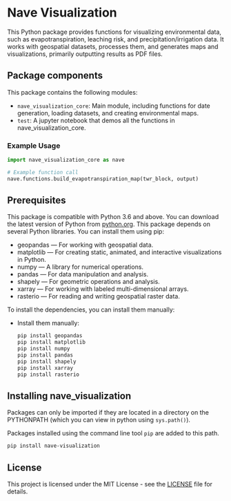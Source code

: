# Nave Visualization

This Python package provides functions for visualizing environmental data, such as evapotranspiration, leaching risk, and precipitation/irrigation data. It works with geospatial datasets, processes them, and generates maps and visualizations, primarily outputting results as PDF files.

## Package components

This package contains the following modules:

- `nave_visualization_core`: Main module, including functions for date generation, loading datasets, and creating environmental maps.
- `test`: A jupyter notebook that demos all the functions in nave_visualization_core.



### Example Usage

```python
import nave_visualization_core as nave

# Example function call
nave.functions.build_evapotranspiration_map(twr_block, output)

```


Prerequisites
-----
This package is compatible with Python 3.6 and above. You can download the latest version of Python from [python.org](https://www.python.org/downloads/).
This package depends on several Python libraries. You can install them using pip:

- geopandas — For working with geospatial data.
- matplotlib — For creating static, animated, and interactive visualizations in Python.
- numpy — A library for numerical operations.
- pandas — For data manipulation and analysis.
- shapely — For geometric operations and analysis.
- xarray — For working with labeled multi-dimensional arrays.
- rasterio — For reading and writing geospatial raster data.

To install the dependencies, you can install them manually:
 - Install them manually:

     ```bash
     pip install geopandas 
     pip install matplotlib 
     pip install numpy 
     pip install pandas 
     pip install shapely 
     pip install xarray 
     pip install rasterio
     ```


Installing nave_visualization
-----------------------

Packages can only be imported if they are located in a directory on the PYTHONPATH (which you can view in python using ``sys.path()``).

Packages installed using the command line tool ``pip`` are added to this path.


```bash
pip install nave-visualization

```


License
-------
This project is licensed under the MIT License - see the [LICENSE](LICENSE) file for details.

